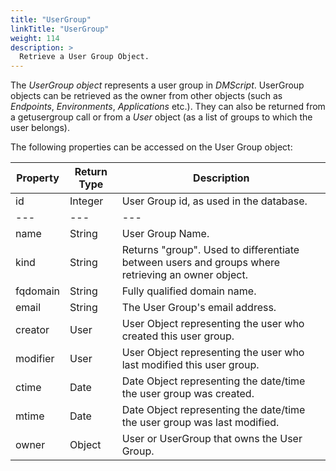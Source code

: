 ```yaml
---
title: "UserGroup"
linkTitle: "UserGroup"
weight: 114
description: >
  Retrieve a User Group Object.
---
```

The _UserGroup object_ represents a user group in _DMScript_. UserGroup objects can be retrieved as the owner from other objects (such as _Endpoints_, _Environments_, _Applications_ etc.). They can also be returned from a getusergroup call or from a _User_ object (as a list of groups to which the user belongs).

The following properties can be accessed on the User Group object:

| **Property** | **Return Type** | **Description** |
| --- | --- | --- |
| id | Integer | User Group id, as used in the database. |
| --- | --- | --- |
| name | String | User Group Name. |
| kind | String | Returns "group". Used to differentiate between users and groups where retrieving an owner object. |
| fqdomain | String | Fully qualified domain name. |
| email | String | The User Group&#39;s email address. |
| creator | User | User Object representing the user who created this user group. |
| modifier | User | User Object representing the user who last modified this user group. |
| ctime | Date | Date Object representing the date/time the user group was created. |
| mtime | Date | Date Object representing the date/time the user group was last modified. |
| owner | Object | User or UserGroup that owns the User Group. |